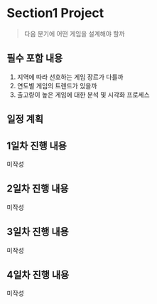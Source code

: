 # Section1 Project

> 다음 분기에 어떤 게임을 설계해야 할까

## 필수 포함 내용

1. 지역에 따라 선호하는 게임 장르가 다를까
2. 연도별 게임의 트렌드가 있을까
3. 출고량이 높은 게임에 대한 분석 및 시각화 프로세스

## 일정 계획



## 1일차 진행 내용

미작성

## 2일차 진행 내용 

미작성

## 3일차 진행 내용

미작성

## 4일차 진행 내용

미작성

